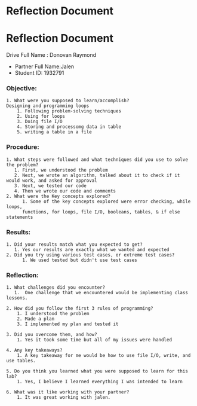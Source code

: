 # Reflection Document
# Reflection Document

Drive Full Name  : Donovan Raymond
* Partner Full Name:Jalen
* Student ID: 1932791

### Objective:
    1. What were you supposed to learn/accomplish?
    Designing and programming loops
        1. Following problem-solving techniques 
        2. Using for loops 
        3. Doing file I/O 
        4. Storing and processomg data in table 
        5. writing a table in a file

### Procedure:
    1. What steps were followed and what techniques did you use to solve the problem?
       1. First, we understood the problem 
       2. Next, we wrote an algorithm, talked about it to check if it would work, and asked for approval 
       3. Next, we tested our code
       4. Then we wrote our code and comments 
    2. What were the Key concepts explored?
          1. Some of the key concepts explored were error checking, while loops, 
          functions, for loops, file I/O, booleans, tables, & if else statements

### Results:
    1. Did your results match what you expected to get?
       1. Yes our results are exactly what we wanted and expected 
    2. Did you try using various test cases, or extreme test cases?
          1. We used tested but didn't use test cases

### Reflection:
    1. What challenges did you encounter?
       1.  One challenge that we encountered would be implementing class lessons.

    2. How did you follow the first 3 rules of programming?
        1. I understood the problem 
        2. Made a plan 
        3. I implemented my plan and tested it

    3. Did you overcome them, and how? 
        1. Yes it took some time but all of my issues were handled

    4. Any key takeaways?
        1. A key takeaway for me would be how to use file I/O, write, and use tables.

    5. Do you think you learned what you were supposed to learn for this lab?
        1. Yes, I believe I learned everything I was intended to learn 

    6. What was it like working with your partner? 
        1. It was great working with jalen.
